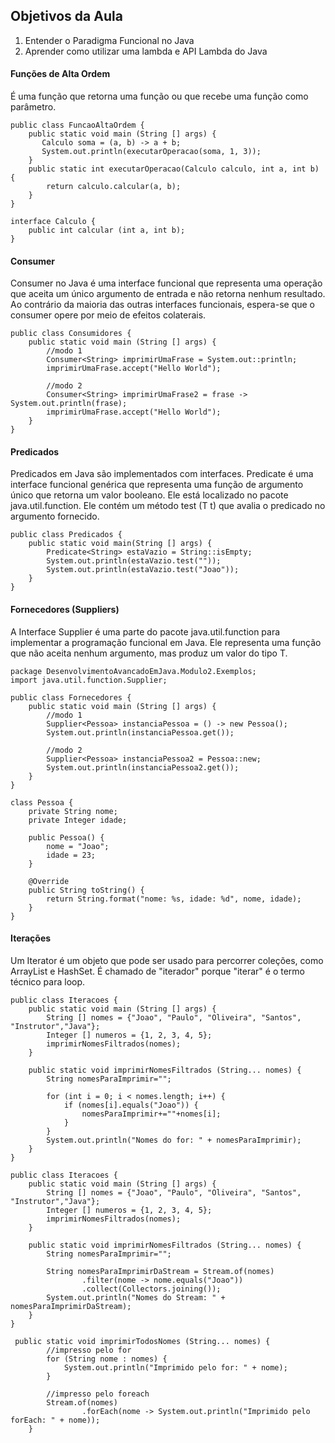 ## Objetivos da Aula

1. Entender o Paradigma Funcional no Java
2. Aprender como utilizar uma lambda e API Lambda do Java

#### Funções de Alta Ordem

É uma função que retorna uma função ou que recebe uma função como parâmetro.

```
public class FuncaoAltaOrdem {
    public static void main (String [] args) {
       Calculo soma = (a, b) -> a + b;
       System.out.println(executarOperacao(soma, 1, 3));
    }
    public static int executarOperacao(Calculo calculo, int a, int b) {
        return calculo.calcular(a, b);
    }
}

interface Calculo {
    public int calcular (int a, int b);
}
```

#### Consumer

Consumer no Java é uma interface funcional que representa uma operação que aceita um único argumento de entrada e não retorna nenhum resultado. Ao contrário da maioria das outras interfaces funcionais, espera-se que o consumer opere por meio de efeitos colaterais.

```
public class Consumidores {
    public static void main (String [] args) {
    	//modo 1
        Consumer<String> imprimirUmaFrase = System.out::println;
        imprimirUmaFrase.accept("Hello World");
        
        //modo 2
        Consumer<String> imprimirUmaFrase2 = frase -> System.out.println(frase);
        imprimirUmaFrase.accept("Hello World");
    }
}
```

#### Predicados

Predicados em Java são implementados com interfaces. Predicate <T> é uma interface funcional genérica que representa uma função de argumento único que retorna um valor booleano. Ele está localizado no pacote java.util.function. Ele contém um método test (T t) que avalia o predicado no argumento fornecido.

```
public class Predicados {
    public static void main(String [] args) {
        Predicate<String> estaVazio = String::isEmpty;
        System.out.println(estaVazio.test(""));
        System.out.println(estaVazio.test("Joao"));
    }
}

```

#### Fornecedores (Suppliers)

A Interface Supplier é uma parte do pacote java.util.function para implementar a programação funcional em Java. Ele representa uma função que não aceita nenhum argumento, mas produz um valor do tipo T.

```
package DesenvolvimentoAvancadoEmJava.Modulo2.Exemplos;
import java.util.function.Supplier;

public class Fornecedores {
    public static void main (String [] args) {
        //modo 1
        Supplier<Pessoa> instanciaPessoa = () -> new Pessoa();
        System.out.println(instanciaPessoa.get());

		//modo 2
        Supplier<Pessoa> instanciaPessoa2 = Pessoa::new;
        System.out.println(instanciaPessoa2.get());
    }
}

class Pessoa {
    private String nome;
    private Integer idade;

    public Pessoa() {
        nome = "Joao";
        idade = 23;
    }

    @Override
    public String toString() {
        return String.format("nome: %s, idade: %d", nome, idade);
    }
}

```

#### Iterações

Um Iterator é um objeto que pode ser usado para percorrer coleções, como ArrayList e HashSet. É chamado de "iterador" porque "iterar" é o termo técnico para loop.

```
public class Iteracoes {
    public static void main (String [] args) {
        String [] nomes = {"Joao", "Paulo", "Oliveira", "Santos", "Instrutor","Java"};
        Integer [] numeros = {1, 2, 3, 4, 5};
        imprimirNomesFiltrados(nomes);
    }

    public static void imprimirNomesFiltrados (String... nomes) {
        String nomesParaImprimir="";

        for (int i = 0; i < nomes.length; i++) {
            if (nomes[i].equals("Joao")) {
                nomesParaImprimir+=""+nomes[i];
            }
        }
        System.out.println("Nomes do for: " + nomesParaImprimir);     
    }
}
```

```
public class Iteracoes {
    public static void main (String [] args) {
        String [] nomes = {"Joao", "Paulo", "Oliveira", "Santos", "Instrutor","Java"};
        Integer [] numeros = {1, 2, 3, 4, 5};
        imprimirNomesFiltrados(nomes);
    }

    public static void imprimirNomesFiltrados (String... nomes) {
        String nomesParaImprimir="";       

        String nomesParaImprimirDaStream = Stream.of(nomes)
                .filter(nome -> nome.equals("Joao"))
                .collect(Collectors.joining());
        System.out.println("Nomes do Stream: " + nomesParaImprimirDaStream);
    }
}
```

```
 public static void imprimirTodosNomes (String... nomes) {
        //impresso pelo for
        for (String nome : nomes) {
            System.out.println("Imprimido pelo for: " + nome);
        }
        
        //impresso pelo foreach
        Stream.of(nomes)
                .forEach(nome -> System.out.println("Imprimido pelo forEach: " + nome));
    }
```

